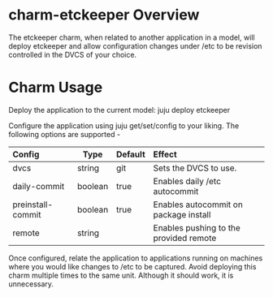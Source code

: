 # charm-etckeeper Overview

The etckeeper charm, when related to another application in a model,
will deploy etckeeper and allow configuration changes under /etc to
be revision controlled in the DVCS of your choice.

# Charm Usage

Deploy the application to the current model:
juju deploy etckeeper 

Configure the application using juju get/set/config to your liking.
The following options are supported -

| Config            | Type    | Default | Effect                                 |
|:----------------- | ------- |:------- |:-------------------------------------- |
| dvcs              | string  | git     | Sets the DVCS to use.                  |
| daily-commit      | boolean | true    | Enables daily /etc autocommit          |
| preinstall-commit | boolean | true    | Enables autocommit on package install  |
| remote            | string  | <empty> | Enables pushing to the provided remote |

Once configured, relate the application to applications running on machines
where you would like changes to /etc to be captured. Avoid deploying this
charm multiple times to the same unit. Although it should work, it
is unnecessary.

